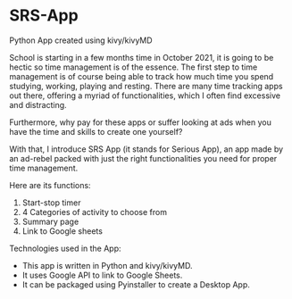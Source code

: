 # SRS-App
Python App created using kivy/kivyMD

School is starting in a few months time in October 2021, it is going to be hectic so time management is of the essence. 
The first step to time management is of course being able to track how much time you spend studying, working, playing and resting. 
There are many time tracking apps out there, offering a myriad of functionalities, which I often find excessive and distracting.

Furthermore, why pay for these apps or suffer looking at ads when you have the time and skills to create one yourself?

With that, I introduce SRS App (it stands for Serious App), an app made by an ad-rebel packed with just the right functionalities you need for proper time management.

Here are its functions:
1. Start-stop timer
2. 4 Categories of activity to choose from 
3. Summary page
4. Link to Google sheets

Technologies used in the App: 
- This app is written in Python and kivy/kivyMD. 
- It uses Google API to link to Google Sheets. 
- It can be packaged using Pyinstaller to create a Desktop App.
